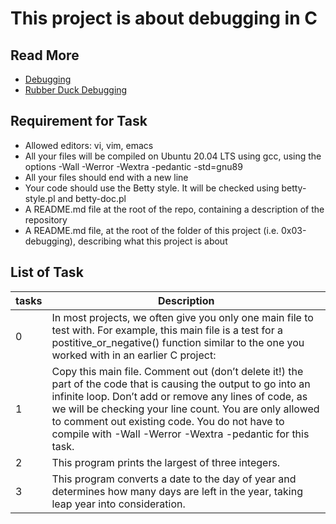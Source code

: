 # This project is about debugging in C
## Read More
- [Debugging](https://en.wikipedia.org/wiki/Debugging)
- [Rubber Duck Debugging](https://www.thoughtfulcode.com/rubber-duck-debugging-psychology/)
## Requirement for Task
- Allowed editors: vi, vim, emacs
- All your files will be compiled on Ubuntu 20.04 LTS using gcc, using the options -Wall -Werror -Wextra -pedantic -std=gnu89
- All your files should end with a new line
- Your code should use the Betty style. It will be checked using betty-style.pl and betty-doc.pl
- A README.md file at the root of the repo, containing a description of the repository
- A README.md file, at the root of the folder of this project (i.e. 0x03-debugging), describing what this project is about
## List of Task
|tasks| Description|
|---|---|
|0| In most projects, we often give you only one main file to test with. For example, this main file is a test for a postitive_or_negative() function similar to the one you worked with in an earlier C project:|
|1| Copy this main file. Comment out (don’t delete it!) the part of the code that is causing the output to go into an infinite loop. Don’t add or remove any lines of code, as we will be checking your line count. You are only allowed to comment out existing code. You do not have to compile with -Wall -Werror -Wextra -pedantic for this task.|
|2| This program prints the largest of three integers.|
|3| This program converts a date to the day of year and determines how many days are left in the year, taking leap year into consideration.|
